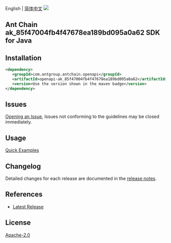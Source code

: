 English | [简体中文](README-CN.md)
![](https://aliyunsdk-pages.alicdn.com/icons/AlibabaCloud.svg)

## Ant Chain ak_85f47004fb4f47678ea189bd095a0a62 SDK for Java

## Installation

```xml
<dependency>
   <groupId>com.antgroup.antchain.openapi</groupId>
   <artifactId>openapi-ak_85f47004fb4f47678ea189bd095a0a62</artifactId>
   <version>Use the version shown in the maven badge</version>
</dependency>
```

## Issues
[Opening an Issue](https://github.com/alipay/antchain-openapi-prod-sdk/issues/new), Issues not conforming to the guidelines may be closed immediately.

## Usage
[Quick Examples](https://github.com/alipay/antchain-openapi-prod-sdk/blob/master/docs/0-Examples-EN.md#quick-examples)

## Changelog
Detailed changes for each release are documented in the [release notes](./ChangeLog.txt).

## References
* [Latest Release](https://github.com/alipay/antchain-openapi-prod-sdk/)

## License
[Apache-2.0](http://www.apache.org/licenses/LICENSE-2.0)
